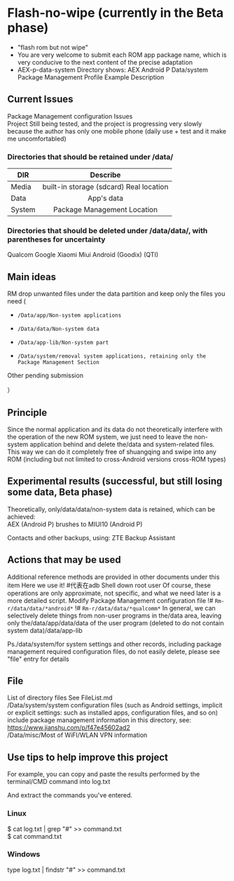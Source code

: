 # Flash-no-wipe (currently in the Beta phase)
- "flash rom but not wipe"  
- You are very welcome to submit each ROM app package name, which is very conducive to the next content of the precise adaptation  
- AEX-p-data-system Directory shows: AEX Android P Data/system Package Management Profile Example Description  

## Current Issues

Package Management configuration Issues  
Project Still being tested, and the project is progressing very slowly because the author has only one mobile phone (daily use + test and it make me uncomfortabled)  

### Directories that should be retained under /data/
| DIR       | Describe                                  |
|-----------|:-----------------------------------------:|
| Media     |  built-in storage (sdcard) Real location  |
| Data      |  App's data                               |
| System    |  Package Management Location              |

### Directories that should be deleted under /data/data/, with parentheses for uncertainty
Qualcom
Google
Xiaomi
Miui
Android
(Goodix)
(QTI)

## Main ideas
RM drop unwanted files under the data partition and keep only the files you need (  
-	  /Data/app/Non-system applications  
-	  /Data/data/Non-system data  
-	  /Data/app-lib/Non-system part  
-     /Data/system/removal system applications, retaining only the Package Management Section  
Other pending submission

）

## Principle

Since the normal application and its data do not theoretically interfere with the operation of the new ROM system, we just need to leave the non-system application behind and delete the/data and system-related files.  
This way we can do it completely free of shuangqing and swipe into any ROM (including but not limited to cross-Android versions  cross-ROM types)

## Experimental results (successful, but still losing some data, Beta phase)
Theoretically, only/data/data/non-system data is retained, which can be achieved:  
AEX (Android P) brushes to MIUI10 (Android P)  

Contacts and other backups, using: ZTE Backup Assistant  


## Actions that may be used
Additional reference methods are provided in other documents under this item
Here we use it! #代表在adb Shell down root user
Of course, these operations are only approximate, not specific, and what we need later is a more detailed script.
Modify Package Management configuration file
!# ```Rm-r/data/data/*android*```
!# ```Rm-r/data/data/*qualcomm*```
In general, we can selectively delete things from non-user programs in the/data area, leaving only the/data/app/data/data of the user program (deleted to do not contain system data)/data/app-lib  

Ps./data/system/for system settings and other records, including package management required configuration files, do not easily delete, please see "file" entry for details  

## File
List of directory files See FileList.md  
/Data/system/system configuration files (such as Android settings, implicit or explicit settings: such as installed apps, configuration files, and so on) include package management information in this directory, see: https://www.jianshu.com/p/f47e45602ad2  
/Data/misc/Most of WiFI/WLAN VPN information  

## Use tips to help improve this project
For example, you can copy and paste the results performed by the terminal/CMD command into log.txt

And extract the commands you've entered.
### Linux
$ cat log.txt | grep "#" >> command.txt  
$ cat command.txt  

### Windows
type log.txt | findstr "#" >> command.txt 
